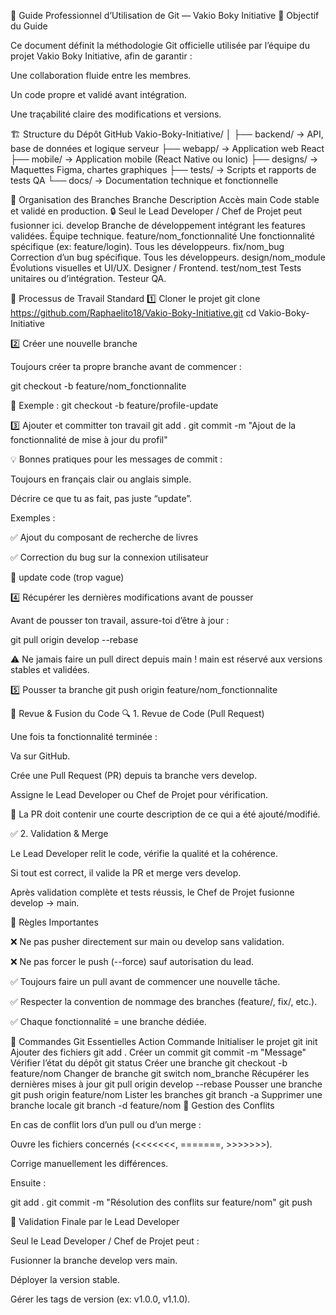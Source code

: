 🧭 Guide Professionnel d’Utilisation de Git — Vakio Boky Initiative
🎯 Objectif du Guide

Ce document définit la méthodologie Git officielle utilisée par l’équipe du projet Vakio Boky Initiative, afin de garantir :

Une collaboration fluide entre les membres.

Un code propre et validé avant intégration.

Une traçabilité claire des modifications et versions.

🏗️ Structure du Dépôt GitHub
Vakio-Boky-Initiative/
│
├── backend/           → API, base de données et logique serveur
├── webapp/            → Application web React
├── mobile/            → Application mobile (React Native ou Ionic)
├── designs/           → Maquettes Figma, chartes graphiques
├── tests/             → Scripts et rapports de tests QA
└── docs/              → Documentation technique et fonctionnelle

🌿 Organisation des Branches
Branche	Description	Accès
main	Code stable et validé en production.	🔒 Seul le Lead Developer / Chef de Projet peut fusionner ici.
develop	Branche de développement intégrant les features validées.	Équipe technique.
feature/nom_fonctionnalité	Une fonctionnalité spécifique (ex: feature/login).	Tous les développeurs.
fix/nom_bug	Correction d’un bug spécifique.	Tous les développeurs.
design/nom_module	Évolutions visuelles et UI/UX.	Designer / Frontend.
test/nom_test	Tests unitaires ou d’intégration.	Testeur QA.

🔄 Processus de Travail Standard
1️⃣ Cloner le projet
git clone https://github.com/Raphaelito18/Vakio-Boky-Initiative.git
cd Vakio-Boky-Initiative

2️⃣ Créer une nouvelle branche

Toujours créer ta propre branche avant de commencer :

git checkout -b feature/nom_fonctionnalite


🧠 Exemple : git checkout -b feature/profile-update

3️⃣ Ajouter et committer ton travail
git add .
git commit -m "Ajout de la fonctionnalité de mise à jour du profil"


💡 Bonnes pratiques pour les messages de commit :

Toujours en français clair ou anglais simple.

Décrire ce que tu as fait, pas juste “update”.

Exemples :

✅ Ajout du composant de recherche de livres

✅ Correction du bug sur la connexion utilisateur

🚫 update code (trop vague)

4️⃣ Récupérer les dernières modifications avant de pousser

Avant de pousser ton travail, assure-toi d’être à jour :

git pull origin develop --rebase


⚠️ Ne jamais faire un pull direct depuis main !
main est réservé aux versions stables et validées.

5️⃣ Pousser ta branche
git push origin feature/nom_fonctionnalite

🧩 Revue & Fusion du Code
🔍 1. Revue de Code (Pull Request)

Une fois ta fonctionnalité terminée :

Va sur GitHub.

Crée une Pull Request (PR) depuis ta branche vers develop.

Assigne le Lead Developer ou Chef de Projet pour vérification.

💬 La PR doit contenir une courte description de ce qui a été ajouté/modifié.

✅ 2. Validation & Merge

Le Lead Developer relit le code, vérifie la qualité et la cohérence.

Si tout est correct, il valide la PR et merge vers develop.

Après validation complète et tests réussis, le Chef de Projet fusionne develop → main.

🚫 Règles Importantes

❌ Ne pas pusher directement sur main ou develop sans validation.

❌ Ne pas forcer le push (--force) sauf autorisation du lead.

✅ Toujours faire un pull avant de commencer une nouvelle tâche.

✅ Respecter la convention de nommage des branches (feature/, fix/, etc.).

✅ Chaque fonctionnalité = une branche dédiée.

🧠 Commandes Git Essentielles
Action	Commande
Initialiser le projet	git init
Ajouter des fichiers	git add .
Créer un commit	git commit -m "Message"
Vérifier l’état du dépôt	git status
Créer une branche	git checkout -b feature/nom
Changer de branche	git switch nom_branche
Récupérer les dernières mises à jour	git pull origin develop --rebase
Pousser une branche	git push origin feature/nom
Lister les branches	git branch -a
Supprimer une branche locale	git branch -d feature/nom
🧰 Gestion des Conflits

En cas de conflit lors d’un pull ou d’un merge :

Ouvre les fichiers concernés (<<<<<<<, =======, >>>>>>>).

Corrige manuellement les différences.

Ensuite :

git add .
git commit -m "Résolution des conflits sur feature/nom"
git push

🏁 Validation Finale par le Lead Developer

Seul le Lead Developer / Chef de Projet peut :

Fusionner la branche develop vers main.

Déployer la version stable.

Gérer les tags de version (ex: v1.0.0, v1.1.0).